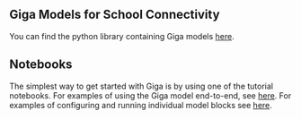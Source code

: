 ## Giga Models for School Connectivity

You can find the python library containing Giga models [here](https://github.com/actualhq/giga).

## Notebooks

The simplest way to get started with Giga is by using one of the tutorial notebooks. For examples of using the Giga model end-to-end, see [here](https://nbviewer.org/github/actualhq/actualhq.github.io/blob/main/notebooks/giga-run-sample.ipynb). For examples of configuring and running individual model blocks see [here](https://nbviewer.org/github/actualhq/actualhq.github.io/blob/main/notebooks/giga-tutorial.ipynb).  


